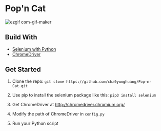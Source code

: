 # Pop'n Cat

![ezgif com-gif-maker](https://user-images.githubusercontent.com/46222458/162881861-9148333b-30b8-488f-b02d-ba2409d2adc6.gif)


## Build With

* [Selenium with Python](https://selenium-python.readthedocs.io/)
* [ChromeDriver](http://chromedriver.chromium.org/)


## Get Started

1. Clone the repo: `git clone https://github.com/cha0yunghuang/Pop-n-Cat.git`

2. Use pip to install the selenium package like this: `pip3 install selenium`
  
3. Get ChromeDriver at http://chromedriver.chromium.org/

4. Modify the path of ChromeDriver in `config.py`

5. Run your Python script
